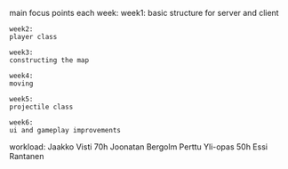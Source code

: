 
main focus points each week:
    week1:
	basic structure for server and client

    week2:
	player class

    week3:
	constructing the map
	
    week4:
	moving

    week5:
	projectile class

    week6:
	ui and gameplay improvements

workload:
    Jaakko Visti 70h
    Joonatan Bergolm
    Perttu Yli-opas 50h
    Essi Rantanen